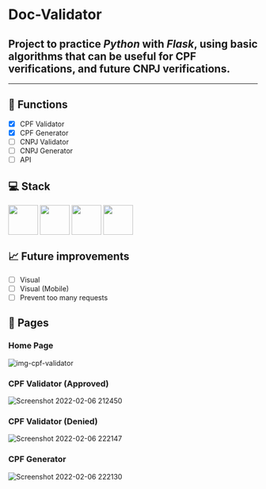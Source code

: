 # Doc-Validator 
## Project to practice _Python_ with _Flask_, using basic algorithms that can be useful for CPF verifications, and future CNPJ verifications.
---

## :wrench: Functions

- [x] CPF Validator
- [x] CPF Generator
- [ ] CNPJ Validator
- [ ] CNPJ Generator
- [ ] API

## 💻 Stack
<div>
  <img src="https://cdn.jsdelivr.net/gh/devicons/devicon/icons/python/python-original-wordmark.svg" width="60" height="60" align="center" />
  <img src="https://cdn.jsdelivr.net/gh/devicons/devicon/icons/flask/flask-original-wordmark.svg" width="60" height="60" align="center" />
  <img src="https://cdn.jsdelivr.net/gh/devicons/devicon/icons/bootstrap/bootstrap-plain-wordmark.svg" width="60" height="60" align="center" />
  <img src="https://cdn.jsdelivr.net/gh/devicons/devicon/icons/html5/html5-original-wordmark.svg" width="60" height="60" align="center" />
</div>

## :chart_with_upwards_trend: Future improvements
- [ ] Visual
- [ ] Visual (Mobile)
- [ ] Prevent too many requests

## :page_facing_up: Pages

### Home Page
![img-cpf-validator](https://user-images.githubusercontent.com/59579746/152708118-04e37b15-bbbf-44bc-9896-457c9c06cb4a.png)
<br>
### CPF Validator (Approved)
![Screenshot 2022-02-06 212450](https://user-images.githubusercontent.com/59579746/152708147-b5f5fa85-5395-40de-8c66-954f49153299.png)
<br>
### CPF Validator (Denied)
![Screenshot 2022-02-06 222147](https://user-images.githubusercontent.com/59579746/152710921-7ecae83d-0522-47fc-86f7-eb09e5b33135.png)
<br>
### CPF Generator
![Screenshot 2022-02-06 222130](https://user-images.githubusercontent.com/59579746/152710932-78fb303a-4c40-46dc-a40c-6eb88df7ff22.png)
